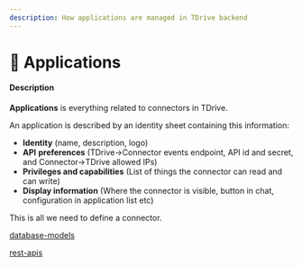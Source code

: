 ```yaml
---
description: How applications are managed in TDrive backend
---
```


# 🍎 Applications

#### Description

**Applications** is everything related to connectors in TDrive.

An application is described by an identity sheet containing this information:

- **Identity** \(name, description, logo\)
- **API** **preferences** \(TDrive→Connector events endpoint, API id and secret, and Connector→TDrive allowed IPs\)
- **Privileges and capabilities** \(List of things the connector can read and can write\)
- **Display information** \(Where the connector is visible, button in chat, configuration in application list etc\)

This is all we need to define a connector.

[database-models](database-models.md)

[rest-apis](rest-apis.md)
